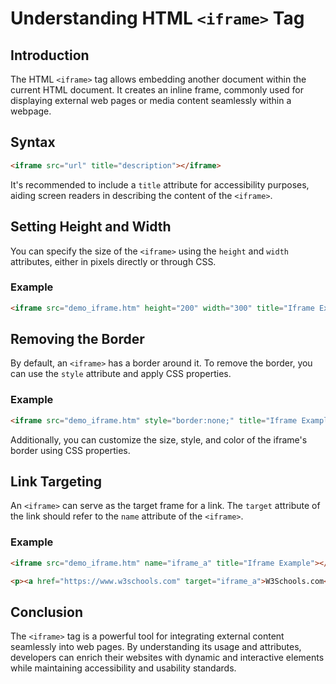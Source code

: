 # Understanding HTML `<iframe>` Tag
## Introduction
The HTML `<iframe>` tag allows embedding another document within the current HTML document. It creates an inline frame, commonly used for displaying external web pages or media content seamlessly within a webpage.
## Syntax
```html
<iframe src="url" title="description"></iframe>
```
It's recommended to include a `title` attribute for accessibility purposes, aiding screen readers in describing the content of the `<iframe>`.

## Setting Height and Width
You can specify the size of the `<iframe>` using the `height` and `width` attributes, either in pixels directly or through CSS.

### Example
```html
<iframe src="demo_iframe.htm" height="200" width="300" title="Iframe Example"></iframe>
```

## Removing the Border
By default, an `<iframe>` has a border around it. To remove the border, you can use the `style` attribute and apply CSS properties.

### Example
```html
<iframe src="demo_iframe.htm" style="border:none;" title="Iframe Example"></iframe>
```
Additionally, you can customize the size, style, and color of the iframe's border using CSS properties.

## Link Targeting
An `<iframe>` can serve as the target frame for a link. The `target` attribute of the link should refer to the `name` attribute of the `<iframe>`.

### Example
```html
<iframe src="demo_iframe.htm" name="iframe_a" title="Iframe Example"></iframe>

<p><a href="https://www.w3schools.com" target="iframe_a">W3Schools.com</a></p>
```

## Conclusion
The `<iframe>` tag is a powerful tool for integrating external content seamlessly into web pages. By understanding its usage and attributes, developers can enrich their websites with dynamic and interactive elements while maintaining accessibility and usability standards.

